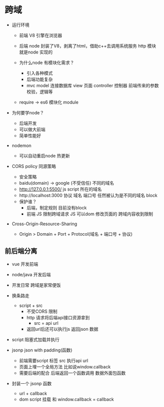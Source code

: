 # 跨域

- 运行环境
  - 前端
    V8 引擎在浏览器

  - 后端
    node 封装了V8，剥离了html，借助c++去调用系统服务
    http 模块 就是node 实现的

  - 为什么node 有模块化需求？
    - 引入各种模式
    - 后端功能复杂
    - mvc
      model 连接数据库
      view 页面
      controller 控制器 前端传来的参数校验，逻辑等
  - require -> es6 模块化 module

- 为何要学node？
  - 后端开发
  - 可以做大前端
  - 简单性能好
- nodemon
  -  可以自动重启node 热更新

- CORS policy 同源策略
  - 安全策略
  - baidu(domain) -> google (不受信任) 不同的域名
  - http://127.0.0.1:5500/ js script 所在的域名
  - http://localhost:3000 协议 域名 端口号 任然被认为是不同的域名 block
  - 保护谁？
    - 后端，制定规则
      目前没有block
    - 前端
      JS 限制跨域请求
      JS 可以dom 修改页面的 跨域内容收到限制

- Cross-Origin-Resource-Sharing
  - Origin > Domain + Port + Protocol(域名 + 端口号 + 协议)

## 前后端分离
  - vue 开发前端
  - node/java 开发后端
  - 开发日常 跨域是家常便饭

- 换条路走
  - script + src
    - 不受CORS 限制
    - http 请求将后端api接口资源拿到
      - src = api url
    - 返回url后还可以执行js 返回json 数据
- script 阻塞式加载并执行
- jsonp
  json with padding(函数)
  - 前端需要script 标签 src 执行api url
  - 页面上埋一个全局方法 比如说window.callback
  - 需要后端的配合 后端返回一个函数调用 数据外面包函数
- 封装一个 jsonp 函数
  - url + callback
  -  dom script 挂载 和 window.callback = callback
  
